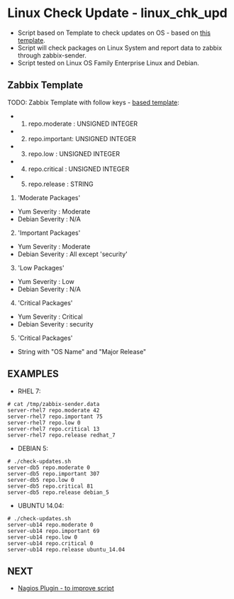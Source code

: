 
# Linux Check Update - linux_chk_upd

* Script based on Template to check updates on OS - based on [this template](https://github.com/Open-Future-Belgium/zabbix/blob/master/check-yum-updates/check-yum-updates.sh).
* Script will check packages on Linux System and report data to zabbix through zabbix-sender.
* Script tested on Linux OS Family Enterprise Linux and Debian.


## Zabbix Template

TODO: Zabbix Template with follow keys - [based template](https://github.com/Open-Future-Belgium/zabbix/tree/master/check-yum-updates):
* 1) repo.moderate : UNSIGNED INTEGER 
* 2) repo.important: UNSIGNED INTEGER
* 3) repo.low      : UNSIGNED INTEGER
* 4) repo.critical : UNSIGNED INTEGER
* 5) repo.release  : STRING

1) 'Moderate Packages' 

* Yum Severity    : Moderate
* Debian Severity : N/A

2) 'Important Packages' 

* Yum Severity    : Moderate
* Debian Severity : All except 'security'

3) 'Low Packages' 

* Yum Severity    : Low
* Debian Severity : N/A

4) 'Critical Packages' 

* Yum Severity    : Critical
* Debian Severity : security

5) 'Critical Packages' 

* String with "OS Name" and "Major Release"


## EXAMPLES

* RHEL 7:
```
# cat /tmp/zabbix-sender.data 
server-rhel7 repo.moderate 42
server-rhel7 repo.important 75
server-rhel7 repo.low 0
server-rhel7 repo.critical 13
server-rhel7 repo.release redhat_7

```

* DEBIAN 5:
```
# ./check-updates.sh 
server-db5 repo.moderate 0
server-db5 repo.important 307
server-db5 repo.low 0
server-db5 repo.critical 81
server-db5 repo.release debian_5

```

* UBUNTU 14.04:
```
# ./check-updates.sh 
server-ub14 repo.moderate 0
server-ub14 repo.important 69
server-ub14 repo.low 0
server-ub14 repo.critical 0
server-ub14 repo.release ubuntu_14.04

```




## NEXT

* [Nagios Plugin - to improve script ](https://exchange.nagios.org/directory/Plugins/Uncategorized/Operating-Systems/Linux/check-debian-packages/details#_ga=1.242082626.134696852.1471371820)

